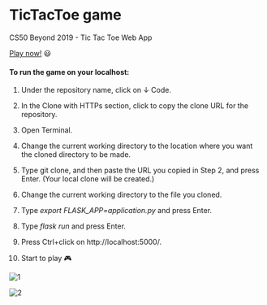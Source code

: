 # TicTacToe game

CS50 Beyond 2019 - Tic Tac Toe Web App

[Play now!](https://avital-tictactoe-game.herokuapp.com/ "Play now!")  :smiley:

#### To run the game on your localhost:

1. Under the repository name, click on &darr; Code.

2. In the Clone with HTTPs section, click to copy the clone URL for the repository.

3. Open Terminal.

4. Change the current working directory to the location where you want the cloned directory to be made.

5. Type git clone, and then paste the URL you copied in Step 2, and press Enter. (Your local clone will be created.)

6. Change the current working directory to the file you cloned.

7. Type *export FLASK_APP=application.py* and press Enter.

8. Type *flask run* and press Enter.

9. Press Ctrl+click on http://localhost:5000/.

10. Start to play :video_game:




![1](https://user-images.githubusercontent.com/57085913/94795809-8f82af80-03e6-11eb-9474-cd920e015f76.png)




  ![2](https://user-images.githubusercontent.com/57085913/94795882-a88b6080-03e6-11eb-93d6-7b41b5fb329c.png)





